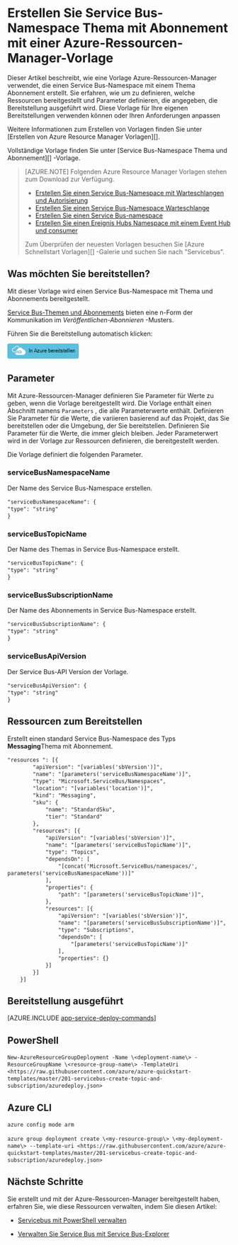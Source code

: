 <properties
    pageTitle="Service Bus-Namespace Thema mit Abonnement mit einer Azure-Ressourcen-Manager-Vorlage erstellen | Microsoft Azure"
    description="Erstellen Sie Service Bus-Namespace Thema mit Abonnement Azure-Ressourcen-Manager-Vorlage"
    services="service-bus"
    documentationCenter=".net"
    authors="sethmanheim"
    manager="timlt"
    editor=""/>

<tags
    ms.service="service-bus"
    ms.devlang="tbd"
    ms.topic="article"
    ms.tgt_pltfrm="dotnet"
    ms.workload="na"
    ms.date="10/14/2016"
    ms.author="sethm;shvija"/>

# <a name="create-a-service-bus-namespace-with-topic-and-subscription-using-an-azure-resource-manager-template"></a>Erstellen Sie Service Bus-Namespace Thema mit Abonnement mit einer Azure-Ressourcen-Manager-Vorlage

Dieser Artikel beschreibt, wie eine Vorlage Azure-Ressourcen-Manager verwendet, die einen Service Bus-Namespace mit einem Thema Abonnement erstellt. Sie erfahren, wie um zu definieren, welche Ressourcen bereitgestellt und Parameter definieren, die angegeben, die Bereitstellung ausgeführt wird. Diese Vorlage für Ihre eigenen Bereitstellungen verwenden können oder Ihren Anforderungen anpassen

Weitere Informationen zum Erstellen von Vorlagen finden Sie unter [Erstellen von Azure Resource Manager Vorlagen][].

Vollständige Vorlage finden Sie unter [Service Bus-Namespace Thema und Abonnement][] -Vorlage.

>[AZURE.NOTE] Folgenden Azure Resource Manager Vorlagen stehen zum Download zur Verfügung.
>
>-    [Erstellen Sie einen Service Bus-Namespace mit Warteschlangen und Autorisierung](service-bus-resource-manager-namespace-auth-rule.md)
>-    [Erstellen Sie einen Service Bus-Namespace Warteschlange](service-bus-resource-manager-namespace-queue.md)
>-    [Erstellen Sie einen Service Bus-namespace](service-bus-resource-manager-namespace.md)
>-    [Erstellen Sie einen Ereignis Hubs Namespace mit einem Event Hub und consumer](../event-hubs/event-hubs-resource-manager-namespace-event-hub.md)
>
>Zum Überprüfen der neuesten Vorlagen besuchen Sie [Azure Schnellstart Vorlagen][] -Galerie und suchen Sie nach "Servicebus".

## <a name="what-will-you-deploy"></a>Was möchten Sie bereitstellen?

Mit dieser Vorlage wird einen Service Bus-Namespace mit Thema und Abonnements bereitgestellt.

[Service Bus-Themen und Abonnements](service-bus-queues-topics-subscriptions.md#topics-and-subscriptions) bieten eine n-Form der Kommunikation im *Veröffentlichen-Abonnieren* -Musters.

Führen Sie die Bereitstellung automatisch klicken:

[![In Azure bereitstellen](./media/service-bus-resource-manager-namespace-topic/deploybutton.png)](https://portal.azure.com/#create/Microsoft.Template/uri/https%3A%2F%2Fraw.githubusercontent.com%2FAzure%2Fazure-quickstart-templates%2Fmaster%2F201-servicebus-create-topic-and-subscription%2Fazuredeploy.json)

## <a name="parameters"></a>Parameter

Mit Azure-Ressourcen-Manager definieren Sie Parameter für Werte zu geben, wenn die Vorlage bereitgestellt wird. Die Vorlage enthält einen Abschnitt namens `Parameters` , die alle Parameterwerte enthält. Definieren Sie Parameter für die Werte, die variieren basierend auf das Projekt, das Sie bereitstellen oder die Umgebung, der Sie bereitstellen. Definieren Sie Parameter für die Werte, die immer gleich bleiben. Jeder Parameterwert wird in der Vorlage zur Ressourcen definieren, die bereitgestellt werden.

Die Vorlage definiert die folgenden Parameter.

### <a name="servicebusnamespacename"></a>serviceBusNamespaceName

Der Name des Service Bus-Namespace erstellen.

```
"serviceBusNamespaceName": {
"type": "string"
}
```

### <a name="servicebustopicname"></a>serviceBusTopicName

Der Name des Themas in Service Bus-Namespace erstellt.

```
"serviceBusTopicName": {
"type": "string"
}
```

### <a name="servicebussubscriptionname"></a>serviceBusSubscriptionName

Der Name des Abonnements in Service Bus-Namespace erstellt.

```
"serviceBusSubscriptionName": {
"type": "string"
}
```

### <a name="servicebusapiversion"></a>serviceBusApiVersion

Der Service Bus-API Version der Vorlage.

```
"serviceBusApiVersion": {
"type": "string"
}
```
## <a name="resources-to-deploy"></a>Ressourcen zum Bereitstellen

Erstellt einen standard Service Bus-Namespace des Typs **Messaging**Thema mit Abonnement.

```
"resources ": [{
        "apiVersion": "[variables('sbVersion')]",
        "name": "[parameters('serviceBusNamespaceName')]",
        "type": "Microsoft.ServiceBus/Namespaces",
        "location": "[variables('location')]",
        "kind": "Messaging",
        "sku": {
            "name": "StandardSku",
            "tier": "Standard"
        },
        "resources": [{
            "apiVersion": "[variables('sbVersion')]",
            "name": "[parameters('serviceBusTopicName')]",
            "type": "Topics",
            "dependsOn": [
                "[concat('Microsoft.ServiceBus/namespaces/', parameters('serviceBusNamespaceName'))]"
            ],
            "properties": {
                "path": "[parameters('serviceBusTopicName')]",
            },
            "resources": [{
                "apiVersion": "[variables('sbVersion')]",
                "name": "[parameters('serviceBusSubscriptionName')]",
                "type": "Subscriptions",
                "dependsOn": [
                    "[parameters('serviceBusTopicName')]"
                ],
                "properties": {}
            }]
        }]
    }]
```

## <a name="commands-to-run-deployment"></a>Bereitstellung ausgeführt

[AZURE.INCLUDE [app-service-deploy-commands](../../includes/app-service-deploy-commands.md)]

## <a name="powershell"></a>PowerShell

```
New-AzureResourceGroupDeployment -Name \<deployment-name\> -ResourceGroupName \<resource-group-name\> -TemplateUri <https://raw.githubusercontent.com/azure/azure-quickstart-templates/master/201-servicebus-create-topic-and-subscription/azuredeploy.json>
```

## <a name="azure-cli"></a>Azure CLI

```
azure config mode arm

azure group deployment create \<my-resource-group\> \<my-deployment-name\> --template-uri <https://raw.githubusercontent.com/azure/azure-quickstart-templates/master/201-servicebus-create-topic-and-subscription/azuredeploy.json>
```

## <a name="next-steps"></a>Nächste Schritte

Sie erstellt und mit der Azure-Ressourcen-Manager bereitgestellt haben, erfahren Sie, wie diese Ressourcen verwalten, indem Sie diesen Artikel:

- [Servicebus mit PowerShell verwalten](service-bus-powershell-how-to-provision.md)
- [Verwalten Sie Service Bus mit Service Bus-Explorer](https://code.msdn.microsoft.com/Service-Bus-Explorer-f2abca5a)


  [Azure-Ressourcen-Manager Vorlagen erstellen]: ../resource-group-authoring-templates.md
  [Azure Schnellstart-Vorlagen]: https://azure.microsoft.com/documentation/templates/?term=service+bus
  [Learn more about Service Bus topics and subscriptions]: service-bus-queues-topics-subscriptions.md
  [Using Azure PowerShell with Azure Resource Manager]: ../powershell-azure-resource-manager.md
  [Using the Azure CLI for Mac, Linux, and Windows with Azure Resource Management]: ../xplat-cli-azure-resource-manager.md
  [Service Bus-Namespace Thema mit Abonnement]: https://github.com/Azure/azure-quickstart-templates/blob/master/201-servicebus-create-topic-and-subscription/
